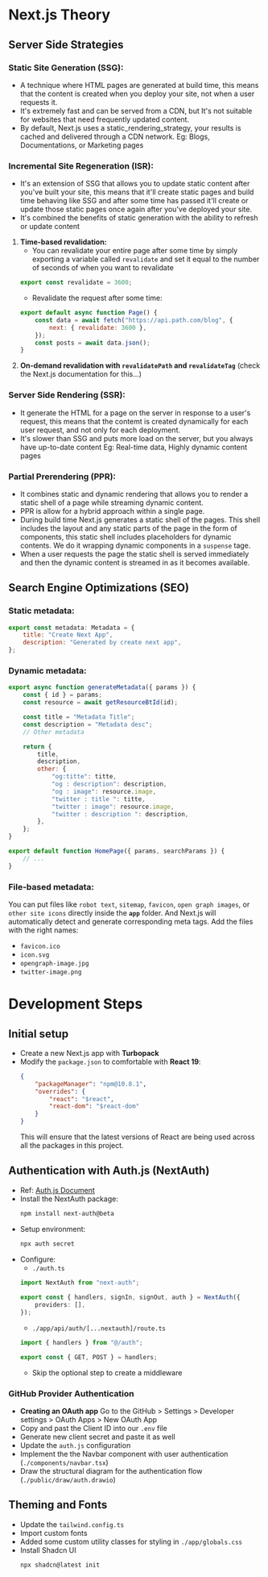 # Next.js Theory

## Server Side Strategies

### Static Site Generation (SSG):

-   A technique where HTML pages are generated at build time, this means that the content is created when you deploy your site, not when a user requests it.
-   It's extremely fast and can be served from a CDN, but It's not suitable for websites that need frequently updated content.
-   By default, Next.js uses a static_rendering_strategy, your results is cached and delivered through a CDN network.
    Eg: Blogs, Documentations, or Marketing pages

### Incremental Site Regeneration (ISR):

-   It's an extension of SSG that allows you to update static content after you've built your site, this means that it'll create static pages and build time behaving like SSG and after some time has passed it'll create or update those static pages once again after you've deployed your site.
-   It's combined the benefits of static generation with the ability to refresh or update content

1. **Time-based revalidation:**
    - You can revalidate your entire page after some time by simply exporting a variable called `revalidate` and set it equal to the number of seconds of when you want to revalidate
    ```javascript
    export const revalidate = 3600;
    ```
    - Revalidate the request after some time:
    ```javascript
    export default async function Page() {
        const data = await fetch("https://api.path.com/blog", {
            next: { revalidate: 3600 },
        });
        const posts = await data.json();
    }
    ```
2. **On-demand revalidation with `revalidatePath` and `revalidateTag`**
   (check the Next.js documentation for this...)

### Server Side Rendering (SSR):

-   It generate the HTML for a page on the server in response to a user's request, this means that the contemt is created dynamically for each user request, and not only for each deployment.
-   It's slower than SSG and puts more load on the server, but you always have up-to-date content
    Eg: Real-time data, Highly dynamic content pages

### Partial Prerendering (PPR):

-   It combines static and dynamic rendering that allows you to render a static shell of a page while streaming dynamic content.
-   PPR is allow for a hybrid approach within a single page.
-   During build time Next.js generates a static shell of the pages. This shell includes the layout and any static parts of the page in the form of components, this static shell includes placeholders for dynamic contents. We do it wrapping dynamic components in a `suspense` tage.
-   When a user requests the page the static shell is served immediately and then the dynamic content is streamed in as it becomes available.

## Search Engine Optimizations (SEO)

### Static metadata:

```javascript
export const metadata: Metadata = {
    title: "Create Next App",
    description: "Generated by create next app",
};
```

### Dynamic metadata:

```javascript
export async function generateMetadata({ params }) {
    const { id } = params;
    const resource = await getResourceBtId(id);

    const title = "Metadata Title";
    const description = "Metadata desc";
    // Other metadata

    return {
        title,
        description,
        other: {
            "og:titte": titte,
            "og : description": description,
            "og : image": resource.image,
            "twitter : title ": titte,
            "twitter : image": resource.image,
            "twitter : description ": description,
        },
    };
}

export default function HomePage({ params, searchParams }) {
    // ...
}
```

### File-based metadata:

You can put files like `robot text`, `sitemap`, `favicon`, `open graph images`, or `other site icons` directly inside the **`app`** folder. And Next.js will automatically detect and generate corresponding meta tags.
Add the files with the right names:

-   `favicon.ico`
-   `icon.svg`
-   `opengraph-image.jpg`
-   `twitter-image.png`

# Development Steps

## Initial setup

-   Create a new Next.js app with **Turbopack**
-   Modify the `package.json` to comfortable with **React 19**:
    ```json
    {
        "packageManager": "npm@10.8.1",
        "overrides": {
            "react": "$react",
            "react-dom": "$react-dom"
        }
    }
    ```
    This will ensure that the latest versions of React are being used across all the packages in this project.

## Authentication with Auth.js (NextAuth)
-   Ref: [Auth.js Document](https://authjs.dev/getting-started/installation?framework=Next.js)
-   Install the NextAuth package:
    ```bash
    npm install next-auth@beta
    ```
-   Setup environment:
    ```bash
    npx auth secret
    ```
-   Configure:
    - `./auth.ts`
    ```typescript
    import NextAuth from "next-auth";
 
    export const { handlers, signIn, signOut, auth } = NextAuth({
        providers: [],
    });
    ```
    - `./app/api/auth/[...nextauth]/route.ts`
    ```typescript
    import { handlers } from "@/auth";

    export const { GET, POST } = handlers;
    ```
    - Skip the optional step to create a middleware

### GitHub Provider Authentication
-   **Creating an OAuth app**
    Go to the GitHub > Settings > Developer settings > OAuth Apps > New OAuth App
-   Copy and past the Client ID into our `.env` file
-   Generate new client secret and paste it as well
-   Update the `auth.js` configuration
-   Implement the the Navbar component with user authentication (`./components/navbar.tsx`)
-   Draw the structural diagram for the authentication flow (`./public/draw/auth.drawio`)

## Theming and Fonts
-   Update the `tailwind.config.ts`
-   Import custom fonts
-   Added some custom utility classes for styling in `./app/globals.css`
-   Install Shadcn UI
    ```bash
    npx shadcn@latest init
    ```